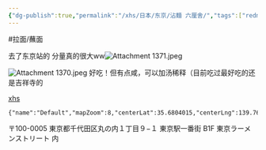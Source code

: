 ```yaml
---
{"dg-publish":true,"permalink":"/xhs/日本/东京/沾麵 六厘舍/","tags":["rednote","东京"],"created":"2025-03-17T23:04:22.437+08:00","updated":"2025-03-21T00:01:18.911+08:00"}
---
```


#拉面/蘸面

去了东京站的 分量真的很大ww![Attachment 1371.jpeg](/img/user/xhs/%E6%97%A5%E6%9C%AC/%E4%B8%9C%E4%BA%AC/photo/Attachment%201371.jpeg)

![Attachment 1370.jpeg](/img/user/xhs/%E6%97%A5%E6%9C%AC/%E4%B8%9C%E4%BA%AC/photo/Attachment%201370.jpeg)
好吃！但有点咸，可以加汤稀释（目前吃过最好吃的还是吉祥寺的

[xhs](https://www.xiaohongshu.com/explore/66f0505e000000002603c445?xsec_token=ABqW31iXGaeLgX03LCtKxC-lnk3jx74VBd2O2iQyz0byc=&xsec_source=pc_user)
 ```mapview
{"name":"Default","mapZoom":8,"centerLat":35.6804015,"centerLng":139.7679507,"query":"","chosenMapSource":0,"autoFit":false,"lock":false,"showLinks":false,"linkColor":"red","markerLabels":"off","embeddedHeight":300}
```

〒100-0005 東京都千代田区丸の内１丁目９−１ 東京駅一番街 B1F 東京ラーメンストリート 内